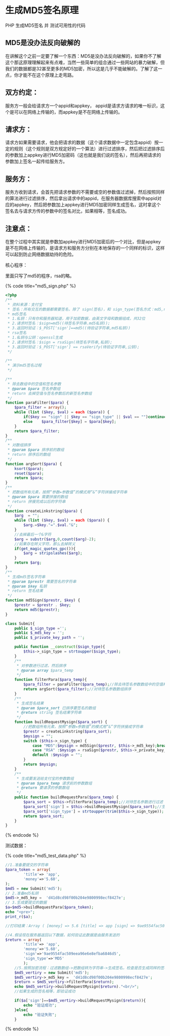 # 生成MD5签名原理

PHP 生成MD5签名 并 测试可用性的代码

## MD5是没办法反向破解的

在讲解这个之前一定要了解一个东西：MD5是没办法反向破解的，如果你不了解这个那这原理理解起来有点难，当然一些简单的组合通过一些网站的暴力破解，但我们的数据都是32甚至更多的MD5加密，所以这是几乎不能破解的。了解了这一点，你才能不在这个原理上走弯路。

## 双方约定：

服务方一般会给请求方一个appid和appkey， appid是请求方请求的唯一标识，这个是可以在网络上传输的，而appkey是不在网络上传输的。

## 请求方：

请求方如果需要请求，他会把请求的数据（这个请求数据中一定包含appid）按一定的规则（这个规则是双方规定好的一个算法）进行过滤排序，然后把过滤排序后的参数加上appkey进行MD5加密码（这也就是我们说的签名），然后再把请求的参数加上签名一起传给服务方。

## 服务方：

服务方收到请求，会首先把请求参数的不需要或空的参数值过滤掉，然后按照同样的算法进行过滤排序，然后拿出请求中的appid，在服务器数据库搜索中appid对应的appkey，然后把参数加上appkey进行MD5加密同样生成签名，这时拿这个签名去与请求方传的参数中的签名对比，如果相等，签名成功。

## 注意点：

在整个过程中其实就是参数加appkey进行MD5加密后的一个对比，但是appkey是不在网络上传输的，是请求方和服务方分别在本地保存的一个同样的标识，这样可以起到防止网络数据劫持的危险。

核心程序：

里面只写了md5的程序，rsa的略。

{% code title="md5_sign.php" %}
```php
<?php
/**
 * 资料来源：支付宝
 * 签名：所有交互的数据都需要签名，除了 sign(签名)，和 sign_type(签名方式：md5,rsa)
 * md5签名
 * 1.私钥：只有你和服务器知道，用于加密数据，由英文字母和数据组成，共32位
 * 2.请求时签名：$sign=md5((待签名字符串.md5私钥));
 * 3.返回时验证：$_POST['sign']==md5((待验证字符串,md5私钥))
 * rsa签名
 * 1.私钥与公钥：openssl生成
 * 2.请求时签名：$sign = rsaSign(待签名字符串,私钥);
 * 3.返回时验证：$_POST['sign'] == rsaVerify(待验证字符串,公钥);
 */

/**
 * 演示md5签名过程
 */

/**
 * 除去数组中的空值和签名参数
 * @param $para 签名参数组
 * return 去掉空值与签名参数后的新签名参数组
 */
function paraFilter($para) {
    $para_filter = array();
    while (list ($key, $val) = each ($para)) {
        if($key == "sign" || $key == "sign_type" || $val == "")continue;
        else    $para_filter[$key] = $para[$key];
    }
    return $para_filter;
}
/**
 * 对数组排序
 * @param $para 排序前的数组
 * return 排序后的数组
 */
function argSort($para) {
    ksort($para);
    reset($para);
    return $para;
}
/**
 * 把数组所有元素，按照“参数=参数值”的模式用“&”字符拼接成字符串
 * @param $para 需要拼接的数组
 * return 拼接完成以后的字符串
 */
function createLinkstring($para) {
    $arg  = "";
    while (list ($key, $val) = each ($para)) {
        $arg.=$key."=".$val."&";
    }
    //去掉最后一个&字符
    $arg = substr($arg,0,count($arg)-2);
    //如果存在转义字符，那么去掉转义
    if(get_magic_quotes_gpc()){
        $arg = stripslashes($arg);
    }
    return $arg;
}
/**
 * 生成md5签名字符串
 * @param $prestr 需要签名的字符串
 * @param $key 私钥
 * return 签名结果
 */
function md5Sign($prestr, $key) {
    $prestr = $prestr . $key;
    return md5($prestr);
}

class Submit{
    public $_sign_type ='';
    public $_md5_key = '';
    public $_private_key_path = '';

    public function __construct($sign_type){
        $this->_sign_type = strtoupper($sign_type);
    }
    /**
     * 对参数进行过滤，然后排序
     * @param array $para_temp
     */
    function filterPara($para_temp){
        $para_filter = paraFilter($para_temp);//除去待签名参数数组中的空值和签名参数
        return argSort($para_filter);//对待签名参数数组排序
    }
    /**
     * 生成签名结果
     * @param $para_sort 已排序要签名的数组
     * @return string 签名结果字符串
     */
    function buildRequestMysign($para_sort) {
        //把数组所有元素，按照“参数=参数值”的模式用“&”字符拼接成字符串
        $prestr = createLinkstring($para_sort);
        $mysign = "";
        switch ($this->_sign_type) {
            case "MD5":$mysign = md5Sign($prestr, $this->_md5_key);break;
            case "RSA" :$mysign = rsaSign($prestr, $this->_private_key_path);break;
            default :$mysign = "";
        }
        return $mysign;
    }
    /**
     * 生成要发送给支付宝的参数数组
     * @param $para_temp 请求前的参数数组
     * @return 要请求的参数数组
     */
    public function buildRequestPara($para_temp) {
        $para_sort = $this->filterPara($para_temp);//对待签名参数进行过滤
        $para_sort['sign'] = $this->buildRequestMysign($para_sort);//生成签名结果，并与签名方式加入请求提交参数组中
        $para_sort['sign_type'] = strtoupper(trim($this->_sign_type));
        return $para_sort;
    }
}
```
{% endcode %}

测试数据：

{% code title="md5_test_data.php" %}
```php
//1.准备要提交的字符串
$para_token = array(
        'title'=> 'app',
        'money'=>'5.60',
);
$md5 = new Submit('md5');
// 2.准备md5私钥
$md5->_md5_key =  'd41d8cd98f00b204e9800998ecf8427e';
// 3.生成要提交的数据
$a=$md5->buildRequestPara($para_token);
echo "<pre>";
print_r($a);

//打印结果：Array ( [money] => 5.6 [title] => app [sign] => 9ae9554fac509eea96e6e8efba6846d5 [sign_type] => MD5 )

//4.假设现在服务器返回以下数据，如何验证此数据是由服务发送的
$return = array(
        'title'=> 'app',
        'money'=>'5.60',
        'sign'=>'9ae9554fac509eea96e6e8efba6846d5',
        'sign_type'=>'MD5'
        );
    //5.按照加密流程：过滤数数组->把数组转为字符串->生成签名，检查是否生成同样的签名
    $md5_vertiry = new Submit('md5');
    $md5_vertiry->_md5_key =  'd41d8cd98f00b204e9800998ecf8427e';
    $return = $md5_vertiry->filterPara($return);
    echo $md5_vertiry->buildRequestMysign($return)."<br/>";
    //如果生成的签名相等，即验证成功

    if($a['sign']==$md5_vertiry->buildRequestMysign($return)){
        echo "验证成功";
    }else{
        echo "验证失败";
    }
```
{% endcode %}
